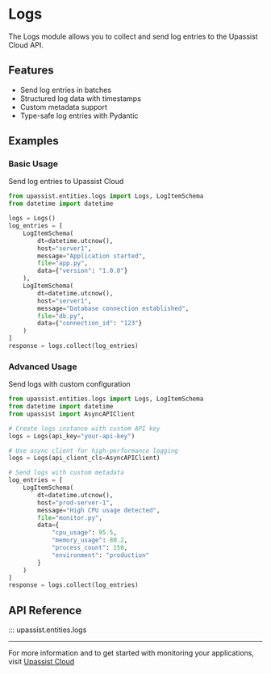 # Logs

The Logs module allows you to collect and send log entries to the Upassist Cloud API.

## Features

- Send log entries in batches
- Structured log data with timestamps
- Custom metadata support
- Type-safe log entries with Pydantic

## Examples

### Basic Usage

Send log entries to Upassist Cloud

```python
from upassist.entities.logs import Logs, LogItemSchema
from datetime import datetime

logs = Logs()
log_entries = [
    LogItemSchema(
        dt=datetime.utcnow(),
        host="server1",
        message="Application started",
        file="app.py",
        data={"version": "1.0.0"}
    ),
    LogItemSchema(
        dt=datetime.utcnow(),
        host="server1",
        message="Database connection established",
        file="db.py",
        data={"connection_id": "123"}
    )
]
response = logs.collect(log_entries)
```

### Advanced Usage

Send logs with custom configuration

```python
from upassist.entities.logs import Logs, LogItemSchema
from datetime import datetime
from upassist import AsyncAPIClient

# Create logs instance with custom API key
logs = Logs(api_key="your-api-key")

# Use async client for high-performance logging
logs = Logs(api_client_cls=AsyncAPIClient)

# Send logs with custom metadata
log_entries = [
    LogItemSchema(
        dt=datetime.utcnow(),
        host="prod-server-1",
        message="High CPU usage detected",
        file="monitor.py",
        data={
            "cpu_usage": 95.5,
            "memory_usage": 80.2,
            "process_count": 150,
            "environment": "production"
        }
    )
]
response = logs.collect(log_entries)
```

## API Reference

::: upassist.entities.logs

---

For more information and to get started with monitoring your applications, visit [Upassist Cloud](https://upassist.cloud/)